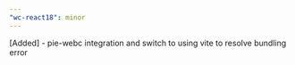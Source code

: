 ```yaml
---
"wc-react18": minor
---
```


[Added] - pie-webc integration and switch to using vite to resolve bundling error
